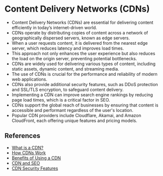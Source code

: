 # Content Delivery Networks (CDNs)

* Content Delivery Networks (CDNs) are essential for delivering content efficiently in today’s internet-driven world.
* CDNs operate by distributing copies of content across a network of geographically dispersed servers, known as edge servers.
* When a user requests content, it is delivered from the nearest edge server, which reduces latency and improves load times.
* This approach not only enhances the user experience but also reduces the load on the origin server, preventing potential bottlenecks.
* CDNs are widely used for delivering various types of content, including static assets, dynamic content, and streaming media.
* The use of CDNs is crucial for the performance and reliability of modern web applications.
* CDNs also provide additional security features, such as DDoS protection and SSL/TLS encryption, to safeguard content delivery.
* Implementing a CDN can improve search engine rankings by reducing page load times, which is a critical factor in SEO.
* CDNs support the global reach of businesses by ensuring that content is accessible and performant regardless of the user's location.
* Popular CDN providers include Cloudflare, Akamai, and Amazon CloudFront, each offering unique features and pricing models.

## References

* [What is a CDN?](https://www.cloudflare.com/learning/cdn/what-is-a-cdn/)
* [How CDNs Work](https://www.akamai.com/our-thinking/what-is-a-cdn)
* [Benefits of Using a CDN](https://aws.amazon.com/cloudfront/details/)
* [CDN and SEO](https://www.searchenginejournal.com/cdn-seo-benefits/384168/)
* [CDN Security Features](https://www.imperva.com/learn/performance/cdn-content-delivery-network/)
